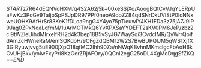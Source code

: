 $START$z7R64dEQNVoHXM/q4S2A62j5k+00xeSSjXq/AoogBQtCvVJqYLERpUaFwKz3PcGv9TaIjoSpPSJpDR97PPf0neoA9obZZ84qdSNrDkUVIStP0IcNNxweUOHK9AfHrSr83KeK1fDLoaRngG4Y4yo75pTieuwIY4KH1FDa3z75jA7J9IP9Jag0ZPxNqaLqfmM/1uArMOTMkQ6YvXPXSaYYDEFT2sKV0PM6JeP/zbz2cl9tWZleUihdMIrxelfRH2d4k3bep18B5vSyJG7WaySqi3CvdclMR/QyWrrQoifdAmZcHWneRaM/emSQKdoH/9CFgZdQBM1zW2S7BwBUPQlJM5qWS1XjfX3GIRyuwjvvg5uE900jXpO18qfMC2Ihh90Za/nNWqKBvhnMKmclgcFbAoH6kCvUHjBk+/yoIwFxyPri8KzOerZRjAFOry/0QCnl2egG25oDL4XgMoDqgSfZKQ==$END$